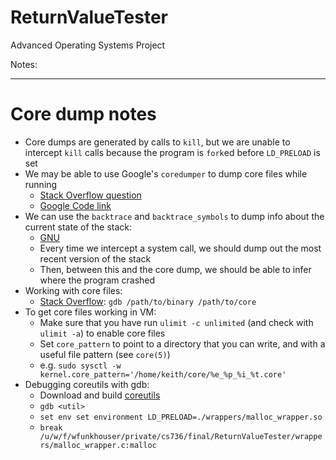 # ReturnValueTester
Advanced Operating Systems Project

Notes:
- - -
# Core dump notes
- Core dumps are generated by calls to `kill`, but we are unable to intercept `kill` calls because the program is `fork`ed before `LD_PRELOAD` is set
- We may be able to use Google's `coredumper` to dump core files while running
  - [Stack Overflow question](http://stackoverflow.com/a/979297)
  - [Google Code link](https://code.google.com/archive/p/google-coredumper/)
- We can use the `backtrace` and `backtrace_symbols` to dump info about the current state of the stack:
  - [GNU](https://www.gnu.org/software/libc/manual/html_node/Backtraces.html)
  - Every time we intercept a system call, we should dump out the most recent version of the stack
  - Then, between this and the core dump, we should be able to infer where the program crashed
- Working with core files:
  - [Stack Overflow](http://stackoverflow.com/a/8806534): `gdb /path/to/binary /path/to/core`
- To get core files working in VM:
  - Make sure that you have run `ulimit -c unlimited` (and check with `ulimit -a`) to enable core files
  - Set `core_pattern` to point to a directory that you can write, and with a useful file pattern (see `core(5)`)
  - e.g. `sudo sysctl -w kernel.core_pattern='/home/keith/core/%e_%p_%i_%t.core'`
- Debugging coreutils with gdb:
  - Download and build [coreutils](http://stackoverflow.com/questions/22005048/compile-specific-source-file-in-linux-coreutils-package)
  - `gdb <util>`
  - `set env set environment LD_PRELOAD=./wrappers/malloc_wrapper.so`
  - `break /u/w/f/wfunkhouser/private/cs736/final/ReturnValueTester/wrappers/malloc_wrapper.c:malloc`
